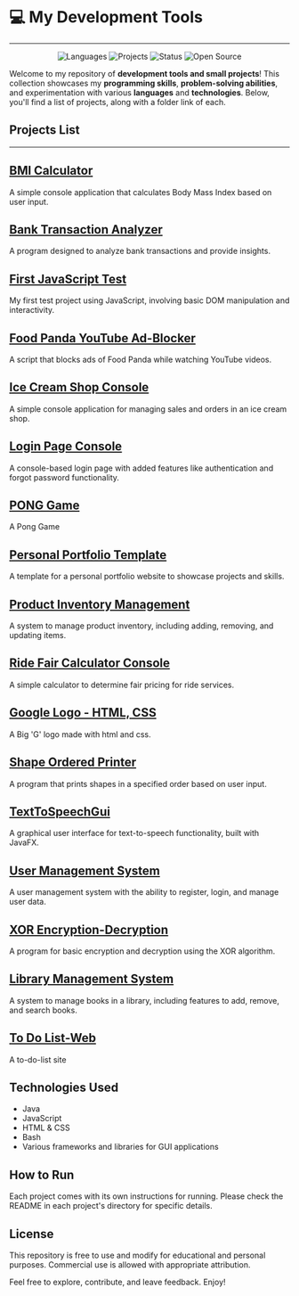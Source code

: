 # 💻 My Development Tools
---

<p align="center">  
  <img src="https://img.shields.io/badge/Languages-Java%20%7C%20C%2B%2B-blue" alt="Languages">  
  <img src="https://img.shields.io/badge/Projects-10%2B-brightgreen" alt="Projects">  
  <img src="https://img.shields.io/badge/Status-Active-success" alt="Status">  
  <img src="https://img.shields.io/badge/Open%20Source-Yes-%23ff69b4" alt="Open Source">  
</p>


Welcome to my repository of **development tools and small projects**! This collection showcases my **programming skills**, **problem-solving abilities**, and experimentation with various **languages** and **technologies**. Below, you'll find a list of projects, along with a folder link of each.


## Projects List
---
## **[BMI Calculator](https://github.com/ridika-2004/my-development-tools/tree/9ec1f1e8e3748b406e555062bf11f2d069bbeb36/BMI%20Calculator%20-%20Web)**  

  A simple console application that calculates Body Mass Index based on user input.

## **[Bank Transaction Analyzer](https://github.com/ridika-2004/my-development-tools/tree/f4d86f75a9cc53c6bc1981288c1117372cd28edd/Bank%20Transaction%20Analyzer%20-%20Console%20Java)**

  A program designed to analyze bank transactions and provide insights.

## [**First JavaScript Test**](https://github.com/ridika-2004/my-development-tools/tree/f4d86f75a9cc53c6bc1981288c1117372cd28edd/First%20JavaScript%20Test%20-%20Web)  

  My first test project using JavaScript, involving basic DOM manipulation and interactivity.

## [**Food Panda YouTube Ad-Blocker**](https://github.com/ridika-2004/my-development-tools/tree/f4d86f75a9cc53c6bc1981288c1117372cd28edd/Food%20Panda%20YouTube%20ad-blocker%20-%20Extension)  

  A script that blocks ads of Food Panda while watching YouTube videos.

## [**Ice Cream Shop Console**](https://github.com/ridika-2004/my-development-tools/tree/f4d86f75a9cc53c6bc1981288c1117372cd28edd/Ice-Cream%20Shop%20-%20Console%20Java)

  A simple console application for managing sales and orders in an ice cream shop.

## [**Login Page Console**](https://github.com/ridika-2004/my-development-tools/tree/f4d86f75a9cc53c6bc1981288c1117372cd28edd/Login%20Page%20-%20Console%20Java)

  A console-based login page with added features like authentication and forgot password functionality.

## [**PONG Game**](https://github.com/ridika-2004/my-development-tools/tree/f4d86f75a9cc53c6bc1981288c1117372cd28edd/PONG%20Game%20-%20C%2B%2B)

  A Pong Game

## [**Personal Portfolio Template**](https://github.com/ridika-2004/my-development-tools/tree/f4d86f75a9cc53c6bc1981288c1117372cd28edd/Personal%20Portfolio%20Template%20-%20Web)

  A template for a personal portfolio website to showcase projects and skills.

## [**Product Inventory Management**  ](https://github.com/ridika-2004/my-development-tools/tree/f4d86f75a9cc53c6bc1981288c1117372cd28edd/Product%20Inventory%20Management%20-%20Console%20Java)

  A system to manage product inventory, including adding, removing, and updating items.

## [**Ride Fair Calculator Console**  ](https://github.com/ridika-2004/my-development-tools/tree/f4d86f75a9cc53c6bc1981288c1117372cd28edd/Ride%20Fair%20Calculator%20-%20Console%20Java)

  A simple calculator to determine fair pricing for ride services.

## [**Google Logo - HTML, CSS**](https://github.com/ridika-2004/my-development-tools/tree/d03fb172db8b226402e29e190264e6bb54afbb30/Google%20Logo%20-%20Web)

  A Big 'G' logo made with html and css.

## [**Shape Ordered Printer**](https://github.com/ridika-2004/my-development-tools/tree/3042158d1701040dc708050424b5e3d653578d20/Shape%20Ordered%20Printer%20-%20Console%20Java)

  A program that prints shapes in a specified order based on user input.

## [**TextToSpeechGui**](https://github.com/ridika-2004/my-development-tools/tree/3042158d1701040dc708050424b5e3d653578d20/Text%20To%20Speech%20GUI%20-%20JavaFX)

  A graphical user interface for text-to-speech functionality, built with JavaFX.

## [**User Management System**](https://github.com/ridika-2004/my-development-tools/tree/f4d86f75a9cc53c6bc1981288c1117372cd28edd/User%20Management%20System%20-%20Console%20Java)

  A user management system with the ability to register, login, and manage user data.

## [**XOR Encryption-Decryption**](https://github.com/ridika-2004/my-development-tools/tree/f4d86f75a9cc53c6bc1981288c1117372cd28edd/XOR%20Encryption%20Decryption%20-%20Web)

  A program for basic encryption and decryption using the XOR algorithm.

## [**Library Management System**](https://github.com/ridika-2004/my-development-tools/tree/f4d86f75a9cc53c6bc1981288c1117372cd28edd/Library%20Management%20System%20-%20Console%20Java)
  
  A system to manage books in a library, including features to add, remove, and search books.

## [**To Do List-Web**](https://github.com/ridika-2004/my-development-tools/tree/0c9c09017f5418878e901dfadf10eb33b9b25ae5/To%20Do%20List%20-%20Web)

  A to-do-list site
## Technologies Used

- Java
- JavaScript
- HTML & CSS
- Bash
- Various frameworks and libraries for GUI applications

## How to Run

Each project comes with its own instructions for running. Please check the README in each project's directory for specific details.

## License

This repository is free to use and modify for educational and personal purposes. Commercial use is allowed with appropriate attribution.

Feel free to explore, contribute, and leave feedback. Enjoy!
